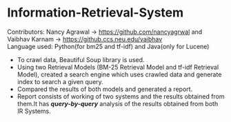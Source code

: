 # Information-Retrieval-System <br />
Contributors: Nancy Agrawal -> https://github.com/nancyagrwal and Vaibhav Karnam -> https://github.ccs.neu.edu/vaibhav<br />
Language used: Python(for bm25 and tf-idf) and Java(only for Lucene) <br />
* To crawl data, Beautiful Soup library is used.
* Using two Retrieval Models (BM-25 Retrieval Model and tf-idf Retrieval Model), created a search engine which uses crawled data and generate index to search a given query.
* Compared the results of both models and generated a report.
* Report consists of working of two systems and the results obtained from them.It has _**query-by-query**_ analysis of the results obtained from both IR Systems.
